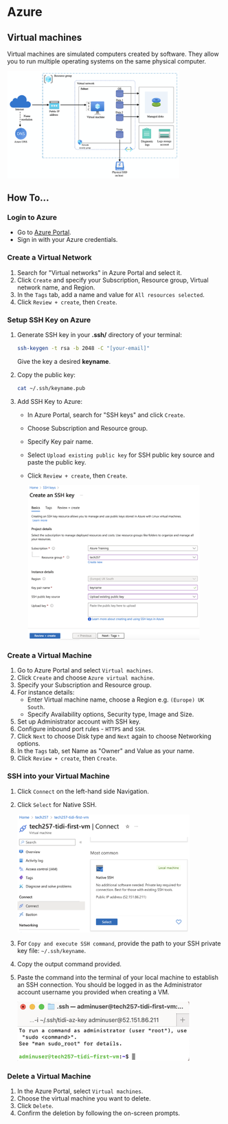# Azure

## Virtual machines
Virtual machines are simulated computers created by software. They allow you to run multiple operating systems on the same physical computer.

   <img src="../assets/single-vm-diagram.png" alt="SSH" width="400px">

## How To...

### Login to Azure

- Go to [Azure Portal](https://portal.azure.com/).
- Sign in with your Azure credentials. <!--Log in with the permissions you need, not more than that.-->

### Create a Virtual Network
1. Search for "Virtual networks" in Azure Portal and select it.
2. Click `Create` and specify your Subscription, Resource group, Virtual network name, and Region.
3. In the `Tags` tab, add a name and value for `All resources selected`.
4. Click `Review + create`, then `Create`.

### Setup SSH Key on Azure

1. Generate SSH key in your **.ssh/** directory of your terminal:
    ```bash
    ssh-keygen -t rsa -b 2048 -C "[your-email]"
    ```
   Give the key a desired **keyname**.

2. Copy the public key:
    ```bash
    cat ~/.ssh/keyname.pub
    ```

3. Add SSH Key to Azure:
   - In Azure Portal, search for "SSH keys" and click `Create`. 
   - Choose Subscription and Resource group.
   - Specify Key pair name.
   - Select `Upload existing public key` for SSH public key source and paste the public key.
   - Click `Review + create`, then `Create`.
      
      <img src="../assets/makekey.png" alt="SSH" width="400px">

### Create a Virtual Machine

1. Go to Azure Portal and select `Virtual machines`.
2. Click `Create` and choose `Azure virtual machine`.
3. Specify your Subscription and Resource group.
4. For instance details:
   - Enter Virtual machine name, choose a Region e.g. `(Europe) UK South`.
   - Specify Availability options, Security type, Image and Size.
5. Set up Administrator account with SSH key.
6. Configure inbound port rules - `HTTPS` and `SSH`.
7. Click `Next` to choose Disk type and `Next` again to choose Networking options.
8. In the `Tags` tab, set Name as "Owner" and Value as your name.
9. Click `Review + create`, then `Create`.

### SSH into your Virtual Machine

1. Click `Connect` on the left-hand side Navigation.
2. Click `Select` for Native SSH.
      
   <img src="../assets/sshconnect.png" alt="SSH" width="400px">

3. For `Copy and execute SSH command`, provide the path to your SSH private key file: `~/.ssh/keyname`.
4. Copy the output command provided.
5. Paste the command into the terminal of your local machine to establish an SSH connection. You should be logged in as the Administrator account username you provided when creating a VM.
      
      <img src="../assets/sshadmin.png" alt="SSH" width="400px">

### Delete a Virtual Machine

1. In the Azure Portal, select `Virtual machines`.
2. Choose the virtual machine you want to delete.
3. Click `Delete`.
4. Confirm the deletion by following the on-screen prompts.
